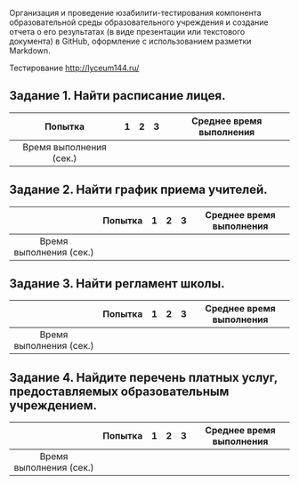 Организация и проведение юзабилити-тестирования компонента образовательной среды образовательного учреждения и создание отчета о его результатах (в виде презентации или текстового документа) в GitHub, оформление с использованием разметки Markdown.

Тестирование http://lyceum144.ru/ 

## Задание 1. Найти расписание лицея.

| Попытка|  1 | 2 | 3 | Среднее время выполнения | 
| :-: | :-: | :-: | :-: | :-: | 
| Время выполнения (сек.)  |  |  |  |  |


## Задание 2. Найти график приема учителей.

| | Попытка | 1 | 2 | 3 | Среднее время выполнения | 
| :-: | :-: | :-: | :-: | :-: | :-: | 
| Время выполнения (сек.) |  |  |  |  |  |

## Задание 3. Найти регламент школы.

| | Попытка | 1 | 2 | 3 | Среднее время выполнения | 
| :-: | :-: | :-: | :-: | :-: | :-: | 
| Время выполнения (сек.) |  |  |  |  |  |

## Задание 4. Найдите перечень платных услуг, предоставляемых образовательным учреждением.

| | Попытка | 1 | 2 | 3 | Среднее время выполнения | 
| :-: | :-: | :-: | :-: | :-: | :-: | 
| Время выполнения (сек.) |  |  |  |  |  |

